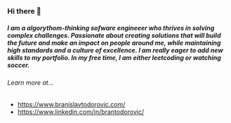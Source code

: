 ### Hi there 👋
##### I am a algorythom-thinking sofware engineeer who thrives in solving complex challenges. Passionate about creating solutions that will build the future and make an impact on people around me, while maintaining high standards and a culture of excellence. I am really eager to add new skills to my portfolio. In my free time, I am either leetcoding or watching soccer.

###### Learn more at...

* https://www.branislavtodorovic.com/
* https://www.linkedin.com/in/brantodorovic/

<!--
**bajcula/bajcula** is a ✨ _special_ ✨ repository because its `README.md` (this file) appears on your GitHub profile.

Here are some ideas to get you started:

- 🔭 I’m currently working on ...
- 🌱 I’m currently learning ...
- 👯 I’m looking to collaborate on ...
- 🤔 I’m looking for help with ...
- 💬 Ask me about ...
- 📫 How to reach me: ...
- 😄 Pronouns: ...
- ⚡ Fun fact: ...
-->
